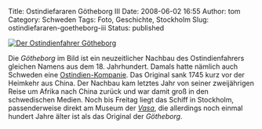 Title: Ostindiefararen Götheborg III
Date: 2008-06-02 16:55
Author: tom
Category: Schweden
Tags: Foto, Geschichte, Stockholm
Slug: ostindiefararen-goetheborg-iii
Status: published

[![Der Ostindienfahrer
Götheborg](http://www.fiket.de/pic/ostindiefararen_s.jpg "Der Ostindienfahrer Götheborg")](http://www.fiket.de/pic/ostindiefararen_l.jpg)

Die *Götheborg* im Bild ist ein neuzeitlicher Nachbau des
Ostindienfahrers gleichen Namens aus dem 18. Jahrhundert. Damals hatte
nämlich auch Schweden eine
[Ostindien-Kompanie](http://de.wikipedia.org/wiki/Ostindien-Kompanie).
Das Original sank 1745 kurz vor der Heimkehr aus China. Der Nachbau kam
letztes Jahr von seiner zweijährigen Reise um Afrika nach China zurück
und war damit groß in den schwedischen Medien. Noch bis Freitag liegt
das Schiff in Stockholm, passenderweise direkt am Museum der
[*Vasa*](http://de.wikipedia.org/wiki/Vasa_%28Schiff%29), die allerdings
noch einmal hundert Jahre älter ist als das Original der *Götheborg*.

